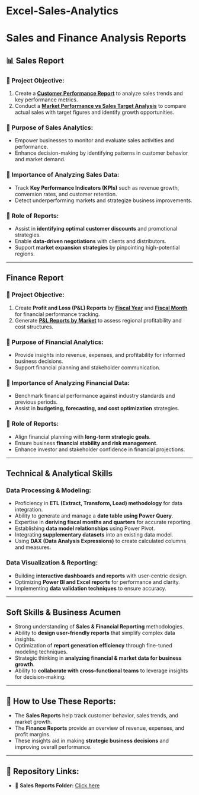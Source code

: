 
# Excel-Sales-Analytics
# Sales and Finance Analysis Reports  

## 📊 Sales Report  

### 🔹 Project Objective:  
1. Create a **[Customer Performance Report](https://github.com/Vani24reddy/Excel-Sales-Analytics/blob/main/Customer%20Performance%20Report.pdf)** to analyze sales trends and key performance metrics.  
2. Conduct a **[Market Performance vs Sales Target Analysis](https://github.com/Vani24reddy/Excel-Sales-Analytics/blob/main/Market%20Performance%20vs%20Target%20Report.pdf)** to compare actual sales with target figures and identify growth opportunities.  

### 🔹 Purpose of Sales Analytics:  
- Empower businesses to monitor and evaluate sales activities and performance.  
- Enhance decision-making by identifying patterns in customer behavior and market demand.  

### 🔹 Importance of Analyzing Sales Data:  
- Track **Key Performance Indicators (KPIs)** such as revenue growth, conversion rates, and customer retention.  
- Detect underperforming markets and strategize business improvements.  

### 🔹 Role of Reports:  
- Assist in **identifying optimal customer discounts** and promotional strategies.  
- Enable **data-driven negotiations** with clients and distributors.  
- Support **market expansion strategies** by pinpointing high-potential regions.  

---

##  Finance Report  

### 🔹 Project Objective:  
1. Create **Profit and Loss (P&L) Reports** by **[Fiscal Year](https://github.com/Vani24reddy/Excel-Sales-Analytics/blob/main/P%26L%20Statement%20by%20Fiscal%20Year.pdf)** and **[Fiscal Month](https://github.com/Vani24reddy/Excel-Sales-Analytics/blob/main/P%26L%20Statement%20by%20Fiscal%20Month.pdf)** for financial performance tracking.  
2. Generate **[P&L Reports by Market](https://github.com/Vani24reddy/Excel-Sales-Analytics/blob/main/P%26L%20Statement%20by%20Market.pdf)** to assess regional profitability and cost structures.  

### 🔹 Purpose of Financial Analytics:  
- Provide insights into revenue, expenses, and profitability for informed business decisions.  
- Support financial planning and stakeholder communication.  

### 🔹 Importance of Analyzing Financial Data:  
- Benchmark financial performance against industry standards and previous periods.  
- Assist in **budgeting, forecasting, and cost optimization** strategies.  

### 🔹 Role of Reports:  
- Align financial planning with **long-term strategic goals**.  
- Ensure business **financial stability and risk management**.  
- Enhance investor and stakeholder confidence in financial projections.  

---

## Technical & Analytical Skills  

### **Data Processing & Modeling:**  
- Proficiency in **ETL (Extract, Transform, Load) methodology** for data integration.  
- Ability to generate and manage a **date table using Power Query**.  
- Expertise in **deriving fiscal months and quarters** for accurate reporting.  
- Establishing **data model relationships** using Power Pivot.  
- Integrating **supplementary datasets** into an existing data model.  
- Using **DAX (Data Analysis Expressions)** to create calculated columns and measures.  

### **Data Visualization & Reporting:**  
- Building **interactive dashboards and reports** with user-centric design.  
- Optimizing **Power BI and Excel reports** for performance and clarity.  
- Implementing **data validation techniques** to ensure accuracy.  

---

##  Soft Skills & Business Acumen  

- Strong understanding of **Sales & Financial Reporting** methodologies.  
- Ability to **design user-friendly reports** that simplify complex data insights.  
- Optimization of **report generation efficiency** through fine-tuned modeling techniques.  
- Strategic thinking in **analyzing financial & market data for business growth**.  
- Ability to **collaborate with cross-functional teams** to leverage insights for decision-making.  

---

## 📂 How to Use These Reports:  
- The **Sales Reports** help track customer behavior, sales trends, and market growth.  
- The **Finance Reports** provide an overview of revenue, expenses, and profit margins.  
- These insights aid in making **strategic business decisions** and improving overall performance.  

---

## 🔗 Repository Links:  
- 📁 **Sales Reports Folder:** [Click here](https://github.com/Vani24reddy/Excel-Sales-Analytics)  
    
